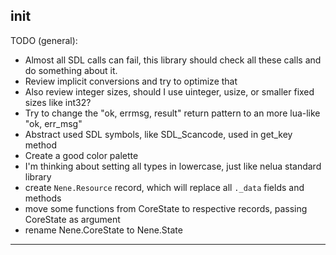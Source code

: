 ## init

TODO (general):
* Almost all SDL calls can fail, this library should check
all these calls and do something about it.
* Review implicit conversions and try to optimize that
* Also review integer sizes, should I use uinteger,
usize, or smaller fixed sizes like int32?
* Try to change the "ok, errmsg, result" return pattern to an more lua-like "ok, err_msg"
* Abstract used SDL symbols, like SDL_Scancode, used in get_key method
* Create a good color palette
* I'm thinking about setting all types in lowercase, just like nelua standard library
* create `Nene.Resource` record, which will replace all `._data` fields and methods
* move some functions from CoreState to respective records, passing CoreState as argument
* rename Nene.CoreState to Nene.State

---
